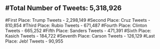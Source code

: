 #Total Number of Tweets: 5,318,926 
---
#First Place: Trump Tweets - 2,298,149
#Second Place: Cruz Tweets - 810,854
#Third Place: Rubio Tweets - 671,487
#Fourth Place: Clinton Tweets - 665,252
#Fifth Place: Sanders Tweets - 471,391
#Sixth Place: Kasich Tweets - 184,722
#Seventh Place: Carson Tweets - 126,129
#Last Place: Jeb! Tweets - 90,955
